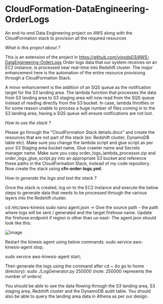 # CloudFormation-DataEngineering-OrderLogs
An end-to-end Data Engineering project on AWS along with the CloudFormation stack to provision all the required resources


_What is this project about ?_

This is an extension of the project in https://github.com/vinods03/AWS-DataEngineering-OrderLogs
Order logs data that our system receives on an EC2 instance, is processed near real-time into Redshift cluster.
The major enhancement here is the automation of the entire resource provisiong through a CloudFormation Stack.

A minor enhancement is the addition of an SQS queue as the notification target for the S3 landing area.
The lambda function that processes the data from S3 landing area to S3 staging area will now read from the SQS queue instead of reading directly from the S3 bucket.
In case, lambda throttles or for some reason unable to process a huge number of files coming in to the S3 landing area, having a SQS queue will ensure notifications are not lost.

_How to use the stack ?_

Please go through the "CloudFormation Stack details.docx" and create the resources that are not part of the stack (ex: Redshift cluster, DynamoDB table etc).
Make sure you change the lambda script and glue script as per your S3 Staging area bucket name, Glue crawler name and Secrets manager name.
Make sure you copy order_logs_lambda_processor.zip and order_logs_glue_script.py into an appropriate S3 bucket and reference these paths in the CloudFormation Stack, instead of my code repository. 
Now create the stack using **cfn-order-logs.yml**.

_How to generate the logs and test the stack ?_

Once the stack is created, log on to the EC2 instance and execute the below steps to generate data that needs to be processed through the various layers into the Redshift cluster.

cd /etc/aws-kinesis
sudo nano agent.json -> Give the source path - the path where logs will be sent / generated and the target firehose name. 
Update the firehose.endpoint if region is other than us-east-
The agent.json should look like this:

![image](https://user-images.githubusercontent.com/97652947/206458540-6ffde8bb-f87e-4e7f-a13f-7e97579b1155.png)


Restart the kinesis agent using below commands:
sudo service aws-kinesis-agent stop;

sudo service aws-kinesis-agent start;


Then generate the logs using the command after cd ~ (to go to home directory): 
sudo ./LogGenerator.py 250000 (note: 250000 represents the number of orders)

You should be able to see the data flowing through the S3 landing area, S3 staging area, Redshift cluster and the DynamoDB audit table.
You should also be able to query the landing area data in Athena as per our design.
